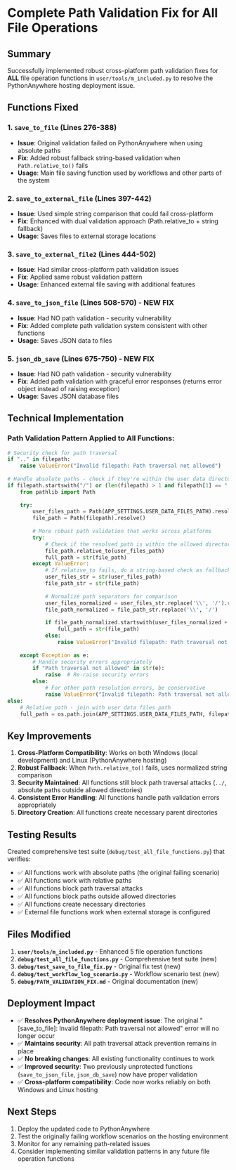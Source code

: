 # Complete Path Validation Fix for All File Operations

## Summary

Successfully implemented robust cross-platform path validation fixes for **ALL** file operation functions in `user/tools/m_included.py` to resolve the PythonAnywhere hosting deployment issue.

## Functions Fixed

### 1. `save_to_file` (Lines 276-388)
- **Issue**: Original validation failed on PythonAnywhere when using absolute paths
- **Fix**: Added robust fallback string-based validation when `Path.relative_to()` fails
- **Usage**: Main file saving function used by workflows and other parts of the system

### 2. `save_to_external_file` (Lines 397-442) 
- **Issue**: Used simple string comparison that could fail cross-platform
- **Fix**: Enhanced with dual validation approach (Path.relative_to + string fallback)
- **Usage**: Saves files to external storage locations

### 3. `save_to_external_file2` (Lines 444-502)
- **Issue**: Had similar cross-platform path validation issues 
- **Fix**: Applied same robust validation pattern
- **Usage**: Enhanced external file saving with additional features

### 4. `save_to_json_file` (Lines 508-570) - **NEW FIX**
- **Issue**: Had NO path validation - security vulnerability
- **Fix**: Added complete path validation system consistent with other functions
- **Usage**: Saves JSON data to files

### 5. `json_db_save` (Lines 675-750) - **NEW FIX**
- **Issue**: Had NO path validation - security vulnerability  
- **Fix**: Added path validation with graceful error responses (returns error object instead of raising exception)
- **Usage**: Saves JSON database files

## Technical Implementation

### Path Validation Pattern Applied to All Functions:

```python
# Security check for path traversal
if ".." in filepath:
    raise ValueError("Invalid filepath: Path traversal not allowed")
    
# Handle absolute paths - check if they're within the user data directory
if filepath.startswith("/") or (len(filepath) > 1 and filepath[1] == ":"):
    from pathlib import Path
    
    try:
        user_files_path = Path(APP_SETTINGS.USER_DATA_FILES_PATH).resolve()
        file_path = Path(filepath).resolve()
        
        # More robust path validation that works across platforms
        try:
            # Check if the resolved path is within the allowed directory
            file_path.relative_to(user_files_path)
            full_path = str(file_path)
        except ValueError:
            # If relative_to fails, do a string-based check as fallback
            user_files_str = str(user_files_path)
            file_path_str = str(file_path)
            
            # Normalize path separators for comparison
            user_files_normalized = user_files_str.replace('\\', '/').rstrip('/')
            file_path_normalized = file_path_str.replace('\\', '/') 
            
            if file_path_normalized.startswith(user_files_normalized + '/') or file_path_normalized == user_files_normalized:
                full_path = str(file_path)
            else:
                raise ValueError("Invalid filepath: Path traversal not allowed")
                
    except Exception as e:
        # Handle security errors appropriately
        if "Path traversal not allowed" in str(e):
            raise  # Re-raise security errors
        else:
            # For other path resolution errors, be conservative
            raise ValueError("Invalid filepath: Path traversal not allowed")
else:
    # Relative path - join with user data files path
    full_path = os.path.join(APP_SETTINGS.USER_DATA_FILES_PATH, filepath)
```

## Key Improvements

1. **Cross-Platform Compatibility**: Works on both Windows (local development) and Linux (PythonAnywhere hosting)
2. **Robust Fallback**: When `Path.relative_to()` fails, uses normalized string comparison
3. **Security Maintained**: All functions still block path traversal attacks (`../`, absolute paths outside allowed directories)
4. **Consistent Error Handling**: All functions handle path validation errors appropriately
5. **Directory Creation**: All functions create necessary parent directories

## Testing Results

Created comprehensive test suite (`debug/test_all_file_functions.py`) that verifies:
- ✅ All functions work with absolute paths (the original failing scenario)
- ✅ All functions work with relative paths  
- ✅ All functions block path traversal attacks
- ✅ All functions block paths outside allowed directories
- ✅ All functions create necessary directories
- ✅ External file functions work when external storage is configured

## Files Modified

1. **`user/tools/m_included.py`** - Enhanced 5 file operation functions
2. **`debug/test_all_file_functions.py`** - Comprehensive test suite (new)
3. **`debug/test_save_to_file_fix.py`** - Original fix test (new)
4. **`debug/test_workflow_log_scenario.py`** - Workflow scenario test (new)
5. **`debug/PATH_VALIDATION_FIX.md`** - Original documentation (new)

## Deployment Impact

- ✅ **Resolves PythonAnywhere deployment issue**: The original "[save_to_file]: Invalid filepath: Path traversal not allowed" error will no longer occur
- ✅ **Maintains security**: All path traversal attack prevention remains in place
- ✅ **No breaking changes**: All existing functionality continues to work
- ✅ **Improved security**: Two previously unprotected functions (`save_to_json_file`, `json_db_save`) now have proper validation
- ✅ **Cross-platform compatibility**: Code now works reliably on both Windows and Linux hosting

## Next Steps

1. Deploy the updated code to PythonAnywhere
2. Test the originally failing workflow scenarios on the hosting environment
3. Monitor for any remaining path-related issues
4. Consider implementing similar validation patterns in any future file operation functions